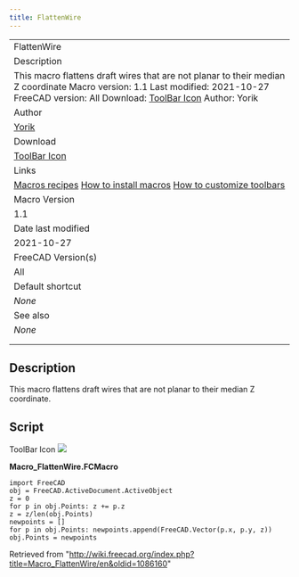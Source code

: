 ```yaml
---
title: FlattenWire
---
```


|                                                                                                                                                                                                                                                              |
| ------------------------------------------------------------------------------------------------------------------------------------------------------------------------------------------------------------------------------------------------------------ |
| FlattenWire                                                                                                                                                                                                                                                  |
| Description                                                                                                                                                                                                                                                  |
| This macro flattens draft wires that are not planar to their median Z coordinate Macro version: 1.1 Last modified: 2021-10-27 FreeCAD version: All Download: [ToolBar Icon](https://www.freecadweb.org/wiki/images/2/2f/Macro_FlattenWire.png) Author: Yorik |
| Author                                                                                                                                                                                                                                                       |
| [Yorik](/User:Yorik "User:Yorik")                                                                                                                                                                                                                            |
| Download                                                                                                                                                                                                                                                     |
| [ToolBar Icon](https://www.freecadweb.org/wiki/images/2/2f/Macro_FlattenWire.png)                                                                                                                                                                            |
| Links                                                                                                                                                                                                                                                        |
| [Macros recipes](/Macros_recipes "Macros recipes") [How to install macros](/How_to_install_macros "How to install macros") [How to customize toolbars](/Customize_Toolbars "Customize Toolbars")                                                             |
| Macro Version                                                                                                                                                                                                                                                |
| 1.1                                                                                                                                                                                                                                                          |
| Date last modified                                                                                                                                                                                                                                           |
| 2021-10-27                                                                                                                                                                                                                                                   |
| FreeCAD Version(s)                                                                                                                                                                                                                                           |
| All                                                                                                                                                                                                                                                          |
| Default shortcut                                                                                                                                                                                                                                             |
| _None_                                                                                                                                                                                                                                                       |
| See also                                                                                                                                                                                                                                                     |
| _None_                                                                                                                                                                                                                                                       |
|                                                                                                                                                                                                                                                              |
|                                                                                                                                                                                                                                                              |

## Description

This macro flattens draft wires that are not planar to their median Z coordinate.

## Script

ToolBar Icon
![](/images/Macro_FlattenWire.png)

**Macro_FlattenWire.FCMacro**

```
import FreeCAD
obj = FreeCAD.ActiveDocument.ActiveObject
z = 0
for p in obj.Points: z += p.z
z = z/len(obj.Points)
newpoints = []
for p in obj.Points: newpoints.append(FreeCAD.Vector(p.x, p.y, z))
obj.Points = newpoints
```

Retrieved from "<http://wiki.freecad.org/index.php?title=Macro_FlattenWire/en&oldid=1086160>"
